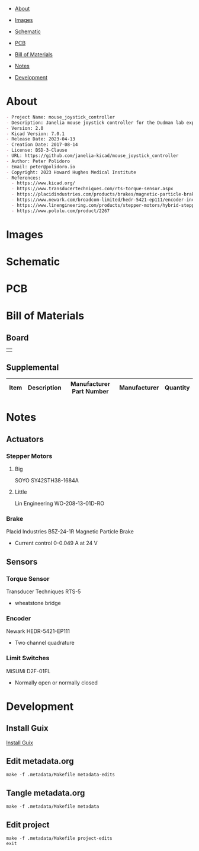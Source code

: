 - [About](#org0fe81aa)
- [Images](#org7261216)
- [Schematic](#org98852f4)
- [PCB](#orgfe9cefc)
- [Bill of Materials](#orga00b9d5)
- [Notes](#org252d51a)
- [Development](#orgeca6f45)

    <!-- This file is generated automatically from metadata -->
    <!-- File edits may be overwritten! -->


<a id="org0fe81aa"></a>

# About

```markdown
- Project Name: mouse_joystick_controller
- Description: Janelia mouse joystick controller for the Dudman lab experiments.
- Version: 2.0
- Kicad Version: 7.0.1
- Release Date: 2023-04-13
- Creation Date: 2017-08-14
- License: BSD-3-Clause
- URL: https://github.com/janelia-kicad/mouse_joystick_controller
- Author: Peter Polidoro
- Email: peter@polidoro.io
- Copyright: 2023 Howard Hughes Medical Institute
- References:
  - https://www.kicad.org/
  - https://www.transducertechniques.com/rts-torque-sensor.aspx
  - https://placidindustries.com/products/brakes/magnetic-particle-brakes/magnetic-particle-brake-b5z/
  - https://www.newark.com/broadcom-limited/hedr-5421-ep111/encoder-incremental-2-ch/dp/58Y4773
  - https://www.linengineering.com/products/stepper-motors/hybrid-stepper-motors/208-series/208-13-01/WO-208-13-01D
  - https://www.pololu.com/product/2267
```


<a id="org7261216"></a>

# Images


<a id="org98852f4"></a>

# Schematic


<a id="orgfe9cefc"></a>

# PCB


<a id="orga00b9d5"></a>

# Bill of Materials


## Board

|    |
|--- |
|  |


## Supplemental

| Item | Description | Manufacturer Part Number | Manufacturer | Quantity |
|---- |----------- |------------------------ |------------ |-------- |


<a id="org252d51a"></a>

# Notes


## Actuators


### Stepper Motors

1.  Big

    SOYO SY42STH38-1684A

2.  Little

    Lin Engineering WO-208-13-01D-RO


### Brake

Placid Industries B5Z-24-1R Magnetic Particle Brake

-   Current control 0-0.049 A at 24 V


## Sensors


### Torque Sensor

Transducer Techniques RTS-5

-   wheatstone bridge


### Encoder

Newark HEDR-5421-EP111

-   Two channel quadrature


### Limit Switches

MiSUMi D2F-01FL

-   Normally open or normally closed


<a id="orgeca6f45"></a>

# Development


## Install Guix

[Install Guix](https://guix.gnu.org/manual/en/html_node/Binary-Installation.html)


## Edit metadata.org

    make -f .metadata/Makefile metadata-edits


## Tangle metadata.org

    make -f .metadata/Makefile metadata


## Edit project

    make -f .metadata/Makefile project-edits
    exit